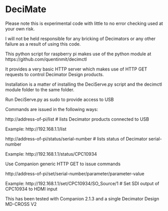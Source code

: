 # DeciMate
<p>Please note this is experimental code with little to no error checking used at your own risk.</p>
<p>I will not be held responsible for any bricking of Decimators or any other failure as a result of using this code.</p>
<p>This python script for raspberry pi makes use of the python module at https://github.com/quentinmit/decimctl</p>
<p>It provides a very basic HTTP server which makes use of HTTP GET requests to control Decimator Design products.</p>

<p>Installation is a matter of installing the DeciServe.py script and the decimctl module folder to the same folder.</p>
<p>Run DeciServe.py as sudo to provide access to USB</p>

<p>Commands are issued in the following ways:</p>
<p>http://address-of-pi/list  # lists Decimator products connected to USB</p>
<p>Example: http://192.168.1.1/list</p>

<p>http://address-of-pi/status/serial-number  # lists status of Decimator serial-number</p>
<p>Example: http://192.168.1.1/status/CPC10934</p>

<p>Use Companion generic HTTP GET to issue commands</P>
<p>http://address-of-pi/set/serial-number/parameter/parameter-value</p>
<p>Example: http://192.168.1.1/set/CPC10934/SO_Source/1  # Set SDI output of CPC10934 to HDMI input</p>

<p>This has been tested with Companion 2.1.3 and a single Decimator Design MD-CROSS V2</p>

  
